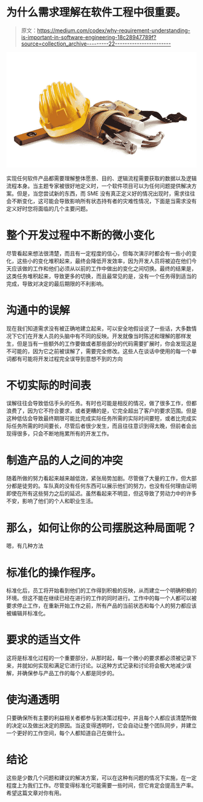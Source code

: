 # 为什么需求理解在软件工程中很重要。

> 原文：<https://medium.com/codex/why-requirement-understanding-is-important-in-software-engineering-18c28947789f?source=collection_archive---------22----------------------->

![](img/da83d4c3f4be8d57a66d01a78b36b85c.png)

实现任何软件产品都需要理解整体愿景、目的、逻辑流程需要获取的数据以及逻辑流程本身。当主题专家被很好地定义时，一个软件项目可以为任何问题提供解决方案。但是，当您尝试新的东西，而 SME 没有真正定义好的情况出现时，需求往往会不断变化，这可能会导致影响所有状态持有者的灾难性情况，下面是当需求没有定义好时您将面临的几个主要问题。

# 整个开发过程中不断的微小变化

尽管看起来想法很清楚，而且有一定程度的信心，但每次演示时都会有一些小的变化，这些小的变化堆积起来，最终会降低开发效率，因为开发人员将被迫在他们今天应该做的工作和他们必须从以前的工作中做出的变化之间切换。最终的结果是，这类任务堆积起来，导致更多的切换，而且最常见的是，没有一个任务得到适当的完成，导致对决定的最后期限的不利影响。

# 沟通中的误解

现在我们知道需求没有被正确地建立起来，可以安全地假设说了一些话，大多数情况下它们在开发人员的头脑中有不同的反映。开发就像当时陈述和理解的那样发生，但是当有一些额外的工作要做或者那些部分的代码需要扩展时，你会发现这是不可能的，因为它之前被误解了，需要完全修改。这些人在谈话中使用的每一个单词都有可能将开发过程完全误导到意想不到的方向

# 不切实际的时间表

误解往往会导致低估手头的任务。有时也可能是相反的情况，做了很多工作，但都浪费了，因为它不符合要求，或者更糟的是，它完全超出了客户的要求范围。但是这种低估会导致最终期限可能比完成实际任务所需的实际时间要短，或者比完成实际任务所需的时间要长，尽管后者很少发生，而且往往意识到得太晚，但前者会出现得很多，只会不断地拖累所有的开发工作。

# 制造产品的人之间的冲突

随着所做的努力看起来越来越低效，紧张局势加剧。尽管做了大量的工作，但大部分都是徒劳的。车队真的没有任何东西可以展示他们的努力，也没有任何理由证明即使在所有这些努力之后的延迟。虽然看起来不明显，但这导致了劳动力中的许多不安，影响了他们的个人和职业生活。

# 那么，如何让你的公司摆脱这种局面呢？

嗯，有几种方法

# 标准化的操作程序。

标准化后，员工将开始看到他们的工作得到积极的反映，从而建立一个明确积极的环境。但这不能在继续已经在进行的工作的同时进行。工作中的每一个人都可以被要求停止工作，在重新开始工作之前，所有产品的当前状态和每个人的努力都应该被编辑并标准化。

# 要求的适当文件

这将是标准化过程的一个重要部分，从那时起，每一个微小的要求都必须被记录下来，并就如何实现和满足它进行讨论。以这种方式记录和讨论将会极大地减少误解，并确保参与产品工作的每个人都是同步的。

# 使沟通透明

只要确保所有主要的利益相关者都参与到决策过程中，并且每个人都应该清楚所做的决定以及做出决定的原因。当这变得透明时，它会自动让整个团队同步，并建立一个更好的工作空间，每个人都知道自己在做什么。

# 结论

这些是少数几个问题和建议的解决方案，可以在这种有问题的情况下实施，在一定程度上为我们工作。尽管变得标准化可能需要一些时间，但它肯定会提高生产率。希望这篇文章对你有用。